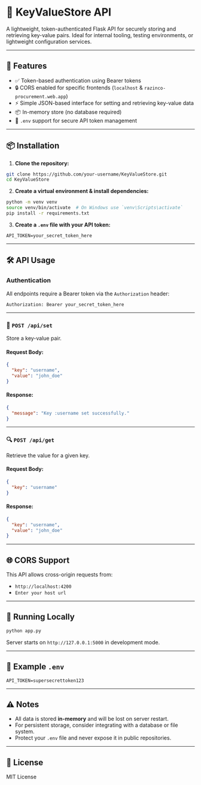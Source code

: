 # 🔑 KeyValueStore API

A lightweight, token-authenticated Flask API for securely storing and retrieving key-value pairs. Ideal for internal tooling, testing environments, or lightweight configuration services.

---

## 🚀 Features

- ✅ Token-based authentication using Bearer tokens
- 🔒 CORS enabled for specific frontends (`localhost` & `razinco-procurement.web.app`)
- ⚡ Simple JSON-based interface for setting and retrieving key-value data
- 📦 In-memory store (no database required)
- 🌱 `.env` support for secure API token management

---

## 📦 Installation

1. **Clone the repository:**

```bash
git clone https://github.com/your-username/KeyValueStore.git
cd KeyValueStore
```

2. **Create a virtual environment & install dependencies:**

```bash
python -m venv venv
source venv/bin/activate  # On Windows use `venv\Scripts\activate`
pip install -r requirements.txt
```

3. **Create a `.env` file with your API token:**

```env
API_TOKEN=your_secret_token_here
```

---

## 🛠️ API Usage

### Authentication

All endpoints require a Bearer token via the `Authorization` header:

```
Authorization: Bearer your_secret_token_here
```

---

### 🔐 `POST /api/set`

Store a key-value pair.

#### Request Body:

```json
{
  "key": "username",
  "value": "john_doe"
}
```

#### Response:

```json
{
  "message": "Key :username set successfully."
}
```

---

### 🔍 `POST /api/get`

Retrieve the value for a given key.

#### Request Body:

```json
{
  "key": "username"
}
```

#### Response:

```json
{
  "key": "username",
  "value": "john_doe"
}
```

---

## 🌐 CORS Support

This API allows cross-origin requests from:

- `http://localhost:4200`
- `Enter your host url`

---

## 🧪 Running Locally

```bash
python app.py
```

Server starts on `http://127.0.0.1:5000` in development mode.

---

## 📁 Example `.env`

```env
API_TOKEN=supersecrettoken123
```

---

## ⚠️ Notes

- All data is stored **in-memory** and will be lost on server restart.
- For persistent storage, consider integrating with a database or file system.
- Protect your `.env` file and never expose it in public repositories.

---

## 📃 License

MIT License
